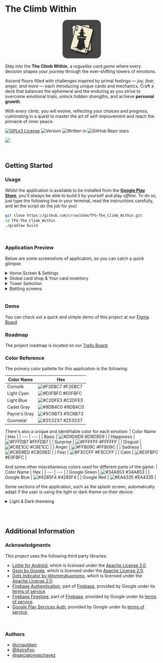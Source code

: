 # The Climb Within
<p align="center">
  <img src="img/applogo_round.png" width="25%" style="border-radius: 15px;">
  <!-- <img src="/img/logo.jpg" width="60%"> OLD IMAGE -->
  <!-- <img src="https://i.imgur.com/b2q10mK.png" width="50%"> -->
</p>

Step into the **The Climb Within**, a _roguelike card game_ where every decision shapes your journey through the ever-shifting towers of emotions.

Ascend floors filled with challenges inspired by primal feelings — *joy, fear, anger, and more* — each introducing unique cards and mechanics. Craft a deck that balances the ephemeral and the enduring as you strive to overcome emotional trials, unlock hidden strengths, and achieve **personal growth**.

With every climb, you will evolve, reflecting your choices and progress, culminating in a quest to master the art of self-improvement and reach the pinnacle of inner peace.


[![GPLv3 License](https://img.shields.io/badge/License-GPL%20v3-yellow.svg)](https://www.gnu.org/licenses/gpl-3.0.en.html)
![Version](https://img.shields.io/badge/version-0.5b-green)
![Written in](https://img.shields.io/badge/Written_In-Java-red)
![GitHub Repo stars](https://img.shields.io/github/stars/crrauldam/TFG-The_Climb_Within?style=social)

<a href="https://play.google.com/store/apps/details?id=com.jatora.tfg_the_climb_within"><img src="https://upload.wikimedia.org/wikipedia/commons/7/78/Google_Play_Store_badge_EN.svg"></a>

<br>

## Getting Started

### Usage

Whilst the application is available to be installed from the **[Google Play Store](https://play.google.com/store/apps/details?id=com.jatora.tfg_the_climb_within)**, you'll always be able to build it by yourself and play _offline_. To do so, just type the following line in your terminal, read the instructions carefully, and let the script do the job for you!  
<!-- *Problems?! Please take a look at [troubleshooting section](#troubleshooting-section)* --> 

```sh
git clone https://github.com/crrauldam/TFG-The_Climb_Within.git
cd TFG-The_Climb_Within
./gradlew build
```

<br>

### Application Preview
Below are some screenshots of application, so you can catch a quick glimpse 

<details>
  <summary>Home Screen & Settings</summary>
  <img src="img/readme1.png" width="60%">
</details>

<details>
  <summary>Global card shop & Your card inventory</summary>
  <img src="img/readme2.png" width="60%">
</details>

<details>
  <summary>Tower Selection</summary>
  <img src="img/readme3.png" width="60%">
</details>

<details>
  <summary>Battling screens</summary>
  <img src="img/readme4.png" width="80%">
</details>

<br>

### Demo
You can check out a quick and simple demo of this project at our [Figma Board](https://www.figma.com/design/9jw3jw3joOSoxgwDHrZJPJ/TFG---The-Climb-Within?node-id=0-1&p=f&t=ACvc9rAuDfr9QYCY-0)

### Roadmap
The project roadmap is located on our [Trello Board](https://trello.com/b/TysR7Hcf/the-climb-within-tfg).



### Color Reference
The primary color pallette for this application is the following:

| Color Name | Hex  |
| --- | --- |
| Cornsilk | ![#F2EBC7](https://placehold.co/16x16/F2EBC7/F2EBC7) #F2EBC7 |
| Light Cyan | ![#E0FBFC](https://placehold.co/16x16/E0FBFC/E0FBFC) #E0FBFC |
| Light Blue | ![#C2DFE3](https://placehold.co/16x16/C2DFE3/C2DFE3) #C2DFE3 |
| Cadet Gray | ![#9DB4C0](https://placehold.co/16x16/9DB4C0/9DB4C0) #9DB4C0 |
| Payne's Gray | ![#5C6B73](https://placehold.co/16x16/5C6B73/5C6B73) #5C6B73 |
| Gunmetal | ![#253237](https://placehold.co/16x16/253237/253237) #253237 |

There's also a unique and identifiable color for each emotion:
| Color Name | Hex  |
| --- | --- |
| Basic | ![#D9D9D9](https://placehold.co/16x16/D9D9D9/D9D9D9) #D9D9D9 |
| Happiness | ![#FFFDB7](https://placehold.co/16x16/FFFDB7/FFFDB7) #FFFDB7 |
| Surprise | ![#FFFFFF](https://placehold.co/16x16/FFFFFF/FFFFFF) #FFFFFF |
| Disgust | ![#C8E1CC](https://placehold.co/16x16/C8E1CC/C8E1CC) #C8E1CC |
| Anger | ![#FFB09C](https://placehold.co/16x16/FFB09C/FFB09C) #FFB09C |
| Sadness | ![#C8D9ED](https://placehold.co/16x16/C8D9ED/C8D9ED) #C8D9ED |
| Fear | ![#F3CCFF](https://placehold.co/16x16/F3CCFF/F3CCFF) #F3CCFF |
| Calm | ![#E0FBFC](https://placehold.co/16x16/E0FBFC/E0FBFC) #E0FBFC |

And some other miscellaneous colors used for different parts of the game:
| Color Name | Hex  |
| --- | --- |
| Google Green | ![#34A853](https://placehold.co/16x16/34A853/34A853) #34A853 |
| Google Blue | ![#4285F4](https://placehold.co/16x16/4285F4/4285F4) #4285F4 |
| Google Red | ![#EA4335](https://placehold.co/16x16/EA4335/EA4335) #EA4335 |

Some sections of the application, such as the splash screen, automatically adapt if the user is using the light or dark theme on their device:

<details>
  <summary>Light & Dark themeing</summary>
  <img src="img/light_dark_theme_example.png" alt="light_dark_theme_example" style="width:50%;"/>
</details>


<br><br>

## Additional Information
### Acknowledgments
This project uses the following third party libraries:
- [Lottie for Android](https://github.com/airbnb/lottie-android), which is licensed under the [Apache License 2.0](https://www.apache.org/licenses/LICENSE-2.0).
- [Gson by Google](https://github.com/google/gson), which is licensed under the [Apache License 2.0](https://www.apache.org/licenses/LICENSE-2.0).
- [Dots Indicator by @tommybuonomo](https://github.com/tommybuonomo/dotsindicator), which is licensed under the [Apache License 2.0](https://www.apache.org/licenses/LICENSE-2.0).
- [Firebase Authentication](https://firebase.google.com/docs/auth), part of [Firebase](https://firebase.google.com/), provided by Google under its [terms of service](https://firebase.google.com/terms/).  
- [Firebase Firestore](https://firebase.google.com/docs/firestore), part of [Firebase](https://firebase.google.com/), provided by Google under its [terms of service](https://firebase.google.com/terms/).  
- [Google Play Services Auth](https://developers.google.com/android/guides/overview), provided by Google under its [terms of service](https://developers.google.com/terms/).  


<br>

### Authors
- [@crrauldam](https://www.github.com/crrauldam)
- [@AstroFeo](https://www.github.com/AstroFeo)
- [@garciatomaschavez](https://www.github.com/garciatomaschavez)

